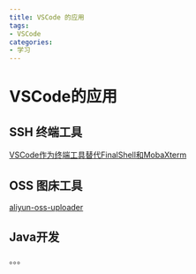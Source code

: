 ```yaml
---
title: VSCode 的应用
tags:
- VSCode
categories:
- 学习
---
```


# VSCode的应用

## SSH 终端工具

[VSCode作为终端工具替代FinalShell和MobaXterm](https://blognas.hwb0307.com/skill/1248)

## OSS 图床工具

[aliyun-oss-uploader](https://github.com/fangbinwei/aliyun-oss-uploader)

## Java开发

。。。